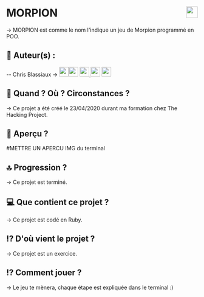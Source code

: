 # MORPION <img src="https://raw.githubusercontent.com/matiassingers/awesome-readme/master/icon.png" width="30px" style="float: right">


→ MORPION est comme le nom l'indique un jeu de Morpion programmé en POO.

## 👤  Auteur(s) : 

-- Chris Blassiaux → 
[<img src="http://pngimg.com/uploads/github/github_PNG40.png" width="25" >](https://github.com/ChrisBlassiaux )[<img src="https://user-images.githubusercontent.com/59894954/79057092-9281bc00-7c5d-11ea-9392-783b52f9dae4.png" width="25" >](https://chrisb.fr/)  [<img src="https://www.crossfitchelles.com/wp-content/uploads/2019/03/linkedin-icon-logo-png-transparent.png" width="25" >  ](https://www.linkedin.com/in/christopher-blassiaux-802891198/)  [<img src="https://upload.wikimedia.org/wikipedia/commons/4/45/New_Logo_Gmail.svg" width="25" >](chrisblassiaux@gmail.com)   [<img src="https://www.toomed.com/blog/wp-content/uploads/2018/09/new-instagram-logo-png-transparent.png" width="25" > ](https://www.instagram.com/chris.blassiaux/) 

## :calendar:  Quand ? Où ? Circonstances ?

→ Ce projet a été créé le 23/04/2020 durant ma formation chez The Hacking Project.

## :eyes:  Aperçu ?
#METTRE UN APERCU IMG du terminal

## :top:  Progression ?

→ Ce projet est terminé. 

## :computer:  Que contient ce projet ?

→ Ce projet est codé en Ruby.

## :interrobang:  D'où vient le projet ?

→ Ce projet est un exercice.

## :interrobang:  Comment jouer ?

→ Le jeu te mènera, chaque étape est expliquée dans le terminal :) 

